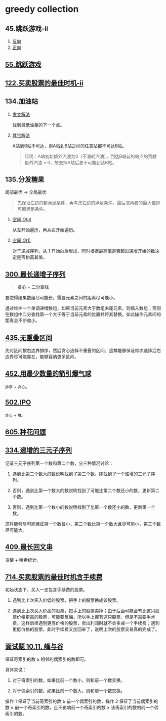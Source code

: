 # greedy collection

## 45.跳跃游戏-ii

1. [反向](../src/45.跳跃游戏-ii_1.java)
2. [正向](../src/45.跳跃游戏-ii_2.java)

## [55.跳跃游戏](../src/55.跳跃游戏.java)

## [122.买卖股票的最佳时机-ii](../src/122.买卖股票的最佳时机-ii.java)

## 134.加油站

1. [贪婪解法](../src/134.加油站.java)

    找到最低油量的下一个点。

2. [其它解法](../src/134.加油站_1.java)

    A站到B站不可达，则A站到B站之间的任意站都不可达B站。

    > 证明：A站初始额外汽油为0（不消耗汽油），到达B站前的站点的贡献额外汽油 $\ge$ 0，故去掉A站后更不可能到达B站。

## 135.分发糖果

局部最优 $\rightarrow$ 全局最优

>先保证左边的都满足条件，再考虑右边的满足条件，最后取两者的最大值即可都满足条件。

1. [空间 $O(n)$](../src/135.分发糖果.java)

    从左开始遍历，再从右开始遍历。

2. [空间 $O(1)$](../src/135.分发糖果_1.java)

    对于递减序列，从 1 开始向后增加，同时根据最高值是否超出递增开始的数决定是否抬高其值。

## [300.最长递增子序列](../src/300.最长递增子序列.java)

> **贪心** + **二分查找**

要使得结果数组尽可能长，需要元素之间的距离尽可能小。

通过维护一个单调递增数组，如果当前元素大于数组末尾元素，则插入数组；否则在数组中二分查找第一个大于等于当前元素的位置并将其替换。如此操作元素间的距离会不断缩小。

## [435.无重叠区间](../src/435.无重叠区间.java)

先对区间按右边界排序，然后贪心选择不重叠的区间。这样能够保证每次选择后右边界尽可能靠左，能够容纳更多区间。

## [452.用最少数量的箭引爆气球](../src/452.用最少数量的箭引爆气球.java)

`排序` + `贪心`。

## [502.IPO](../src/502.ipo.java)

`贪心` + `堆`。

## [605.种花问题](../src/605.种花问题.java)

## [334.递增的三元子序列](../src/334.递增的三元子序列.java)

记录三元子序列第一个数和第二个数，分三种情况讨论：

1. 遇到比第二个数大的数说明找到了第三个数，即找到了一个递增的三元子序列。

2. 否则，遇到比第一个数大的数说明找到了可能比第二个数还小的数，更新第二个数。

3. 否则，遇到比第一个数小的数说明找到了比第一个数还小的数，更新第一个数。

这样能够尽可能保证第一个数最小，第二个数比第一个数大且尽可能小，第三个数尽可能大。

## [409.最长回文串](../src/409.最长回文串.java)

贪婪 + 哈希统计。

## [714.买卖股票的最佳时机含手续费](../src/714.买卖股票的最佳时机含手续费.java)

初始状态下，买入一支包含手续费的股票。

1. 遇到比上次买入价低的股票，把手上的股票换成该股票。

2. 遇到比上次买入价高的股票，把手上的股票卖掉；由于后面可能会有比这只股票价格更高的股票，可能要反悔，所以手上握有这只股票，但是不需要手术费。这样后续遇到更高价格的股票，卖出利润时就不会多减一个手续费；遇到更低价格的股票，此时手续费又加回来了，说明上次的股票交易真的完成了。

## [面试题 10.11. 峰与谷](../cn/Java/_____10_11_Peaks_and_Valleys_LCCI/Solution.java)

保证奇索引的数 $\ge$ 相邻的偶索引的数即可。

具体来说：

1. 对于奇索引的数，如果比前一个数小，则和前一个数交换。

2. 对于偶索引的数，如果比前一个数大，则和前一个数交换。

操作 1 保证了当前奇索引的数 $\ge$ 前一个偶索引的数，操作 2 保证了当前偶索引的数 $\le$ 前一个奇索引的数，且不影响前一个奇索引的数 $\ge$ 该奇索引的数的前一个偶索引的数。
